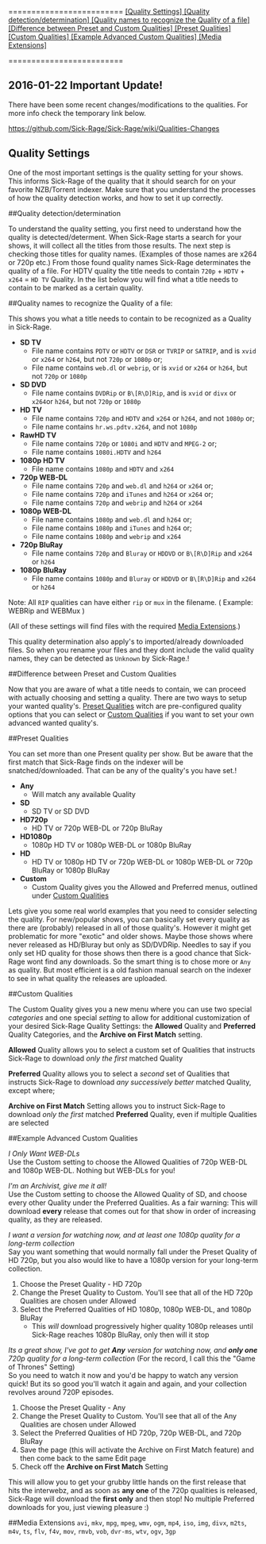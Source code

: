 =========================
[ [Quality Settings] ](https://github.com/Sick-Rage/Sick-Rage/wiki/Quality-Settings#quality-settings) [ [Quality detection/determination] ](https://github.com/Sick-Rage/Sick-Rage/wiki/Quality-Settings#quality-detectiondetermination) [ [Quality names to recognize the Quality of a file] ](https://github.com/Sick-Rage/Sick-Rage/wiki/Quality-Settings#quality-names-to-recognize-the-quality-of-a-file) [ [Difference between Preset and Custom Qualities] ](https://github.com/Sick-Rage/Sick-Rage/wiki/Quality-Settings#difference-between-preset-and-custom-qualities) [ [Preset Qualities] ](https://github.com/Sick-Rage/Sick-Rage/wiki/Quality-Settings#preset-qualities) [ [Custom Qualities] ](https://github.com/Sick-Rage/Sick-Rage/wiki/Quality-Settings#custom-qualities) [ [Example Advanced Custom Qualities] ](https://github.com/Sick-Rage/Sick-Rage/wiki/Quality-Settings#example-advanced-custom-qualities) [ [Media Extensions] ](https://github.com/Sick-Rage/Sick-Rage/wiki/Quality-Settings#media-extensions)

=========================


## 2016-01-22 Important Update!

There have been some recent changes/modifications to the qualities. For more info check the temporary link below.  

https://github.com/Sick-Rage/Sick-Rage/wiki/Qualities-Changes


## Quality Settings

One of the most important settings is the quality setting for your shows. This informs Sick-Rage of the quality that it should search for on your favorite NZB/Torrent indexer. Make sure that you understand the processes of how the quality detection works, and how to set it up correctly.   
  

##Quality detection/determination  

To understand the quality setting, you first need to understand how the quality is detected/determent.
When Sick-Rage starts a search for your shows, it will collect all the titles from those results. The next step is checking those titles for quality names. (Examples of those names are x264 or 720p etc.) From those found quality names Sick-Rage determinates the quality of a file. For HDTV quality the title needs to contain `720p` + `HDTV` + `x264` = `HD TV` Quality.
In the list below you will find what a title needs to contain to be marked as a certain quality.
 
##Quality names to recognize the Quality of a file:  

This shows you what a title needs to contain to be recognized as a Quality in Sick-Rage.

* **SD TV**
    * File name contains `PDTV` or `HDTV` or `DSR` or `TVRIP` or `SATRIP`, and is `xvid` or `x264` or `h264`, but not `720p` or `1080p` or;
    * File name contains `web.dl` or `webrip`, or is `xvid` or `x264` or `h264`, but not `720p` or `1080p`
* **SD DVD**
    * File name contains `DVDRip` or `B\[R\D]Rip`, and is `xvid` or `divx` or `x264`or `h264`, but not `720p` or `1080p`
* **HD TV**
    * File name contains `720p` and `HDTV` and `x264` or `h264`, and not `1080p` or;
    * File name contains `hr.ws.pdtv.x264`, and not `1080p`
* **RawHD TV**
    * File name contains `720p` or `1080i` and `HDTV` and `MPEG-2` or;
    * File name contains `1080i.HDTV` and `h264`
* **1080p HD TV**
    * File name contains `1080p` and `HDTV` and `x264`
* **720p WEB-DL**
    * File name contains `720p` and `web.dl` and `h264` or `x264` or;
    * File name contains `720p` and `iTunes` and `h264` or `x264` or;
    * File name contains `720p` and `webrip` and `h264` or `x264`
* **1080p WEB-DL**
    * File name contains `1080p` and `web.dl` and `h264` or;
    * File name contains `1080p` and `iTunes` and `h264` or;
    * File name contains `1080p` and `webrip` and `x264`
* **720p BluRay**
    * File name contains `720p` and `Bluray` or `HDDVD` or `B\[R\D]Rip` and `x264` or `h264`
* **1080p BluRay**
    * File name contains `1080p` and `Bluray` or `HDDVD` or `B\[R\D]Rip` and `x264` or `h264` 

Note: All `RIP` qualities can have either `rip` or `mux` in the filename. ( Example: WEBRip and WEBMux )

(All of these settings will find files with the required [Media Extensions](https://github.com/Sick-Rage/Sick-Rage/wiki/Quality-Settings#media-extensions).)  

This quality determination also apply's to imported/already downloaded files. So when you rename your files and they dont include the valid quality names, they can be detected as `Unknown` by Sick-Rage.!  

  
##Difference between Preset and Custom Qualities

Now that you are aware of what a title needs to contain, we can proceed with actually choosing and setting a quality. There are two ways to setup your wanted quality's. [Preset Qualities](https://github.com/Sick-Rage/Sick-Rage/wiki/Quality-Settings#preset-qualities) witch are pre-configured quality options that you can select or [Custom Qualities](https://github.com/Sick-Rage/Sick-Rage/wiki/Quality-Settings#custom-qualities) if you want to set your own advanced wanted quality's.  


##Preset Qualities  

You can set more than one Present quality per show. But be aware that the first match that Sick-Rage finds on the indexer will be snatched/downloaded. That can be any of the quality's you have set.!  

* **Any**
    * Will match any available Quality
* **SD**
    * SD TV or SD DVD
* **HD720p**
    * HD TV or 720p WEB-DL or 720p BluRay
* **HD1080p**
    * 1080p HD TV or 1080p WEB-DL or 1080p BluRay
* **HD**
    * HD TV or 1080p HD TV or 720p WEB-DL or 1080p WEB-DL or 720p BluRay or 1080p BluRay
* **Custom**
    * Custom Quality gives you the Allowed and Preferred menus, outlined under [Custom Qualities](https://github.com/Sick-Rage/Sick-Rage/wiki/Quality-Settings#custom-qualities)  
  

Lets give you some real world examples that you need to consider selecting the quality.
For new/popular shows, you can basically set every quality as there are (probably) released in all of those quality's.
However it might get problematic for more "exotic" and older shows. Maybe those shows where never released as HD/Bluray but only as SD/DVDRip. Needles to say if you only set HD quality for those shows then there is a good chance that Sick-Rage wont find any downloads. So the smart thing is to chose more or `Any` as quality. But most efficient is a old fashion manual search on the indexer to see in what quality the releases are uploaded.

##Custom Qualities

The Custom Quality gives you a new menu where you can use two special _categories_ and one special _setting_ to allow for additional customization of your desired Sick-Rage Quality Settings: the **Allowed** Quality and **Preferred** Quality Categories, and the **Archive on First Match** setting.

**Allowed** Quality allows you to select a custom set of Qualities that instructs Sick-Rage to download _only the first_ matched Quality

**Preferred** Quality allows you to select a _second_ set of Qualities that instructs Sick-Rage to download _any successively better_ matched Quality, except where;

**Archive on First Match** Setting allows you to instruct Sick-Rage to download _only the first_ matched **Preferred** Quality, even if multiple Qualities are selected
  

##Example Advanced Custom Qualities

_I Only Want WEB-DLs_  
Use the Custom setting to choose the Allowed Qualities of 720p WEB-DL and 1080p WEB-DL.  Nothing but WEB-DLs for you!

_I'm an Archivist, give me it all!_  
Use the Custom setting to choose the Allowed Quality of SD, and choose every other Quality under the Preferred Qualities.  As a fair warning: This will download **every** release that comes out for that show in order of increasing quality, as they are released.

_I want a version for watching now, and at least one 1080p quality for a long-term collection_  
Say you want something that would normally fall under the Preset Quality of HD 720p, but you also would like to have a 1080p version for your long-term collection.
1) Choose the Preset Quality - HD 720p  
2) Change the Preset Quality to Custom.  You'll see that all of the HD 720p Qualities are chosen under Allowed  
3) Select the Preferred Qualities of HD 1080p, 1080p WEB-DL, and 1080p BluRay  
    * This _will_ download progressively higher quality 1080p releases until Sick-Rage reaches 1080p BluRay, only then will it stop  

_Its a great show, I've got to get **Any** version for watching now, and **only one** 720p quality for a long-term collection_  (For the record, I call this the "Game of Thrones" Setting)  
So you need to watch it now and you'd be happy to watch any version quick! But its so good you'll watch it again and again, and your collection revolves around 720P episodes.  
1) Choose the Preset Quality - Any  
2) Change the Preset Quality to Custom.  You'll see that all of the Any Qualities are chosen under Allowed  
3) Select the Preferred Qualities of HD 720p, 720p WEB-DL, and 720p BluRay  
4) Save the page (this will activate the Archive on First Match feature) and then come back to the same Edit page  
5) Check off the **Archive on First Match** Setting  

This will allow you to get your grubby little hands on the first release that hits the interwebz, and as soon as **any one** of the 720p qualities is released, Sick-Rage will download the **first only** and then stop!  No multiple Preferred downloads for you, just viewing pleasure :)  
  
  
##Media Extensions
`avi`, `mkv`, `mpg`, `mpeg`, `wmv`, `ogm`, `mp4`, `iso`, `img`, `divx`, `m2ts`, `m4v`, `ts`, `flv`, `f4v`, `mov`, `rmvb`, `vob`, `dvr-ms`, `wtv`, `ogv`, `3gp`
